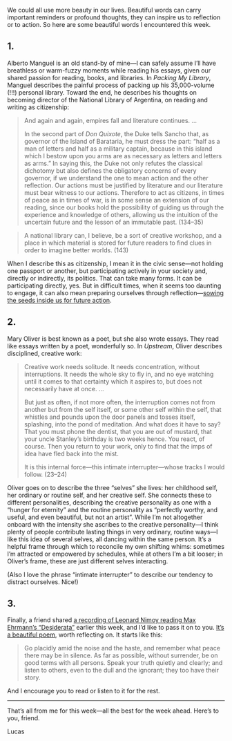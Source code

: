 We could all use more beauty in our lives. Beautiful words can carry important reminders or profound thoughts, they can inspire us to reflection or to action. So here are some beautiful words I encountered this week.

## 1.

Alberto Manguel is an old stand-by of mine—I can safely assume I’ll have breathless or warm-fuzzy moments while reading his essays, given our shared passion for reading, books, and libraries. In _Packing My Library_, Manguel describes the painful process of packing up his 35,000-volume (!!!) personal library. Toward the end, he describes his thoughts on becoming director of the National Library of Argentina, on reading and writing as citizenship:

> And again and again, empires fall and literature continues. …
> 
> In the second part of _Don Quixote_, the Duke tells Sancho that, as governor of the Island of Barataria, he must dress the part: “half as a man of letters and half as a military captain, because in this island which I bestow upon you arms are as necessary as letters and letters as arms.” In saying this, the Duke not only refutes the classical dichotomy but also defines the obligatory concerns of every governor, if we understand the one to mean action and the other reflection. Our actions must be justified by literature and our literature must bear witness to our actions. Therefore to act as citizens, in times of peace as in times of war, is in some sense an extension of our reading, since our books hold the possibility of guiding us through the experience and knowledge of others, allowing us the intuition of the uncertain future and the lesson of an immutable past. (134–35)

> A national library can, I believe, be a sort of creative workshop, and a place in which material is stored for future readers to find clues in order to imagine better worlds. (143)

When I describe this as citizenship, I mean it in the civic sense—not holding one passport or another, but participating actively in your society and, directly or indirectly, its politics. That can take many forms. It can be participating directly, yes. But in difficult times, when it seems too daunting to engage, it can also mean preparing ourselves through reflection—[sowing the seeds inside us for future action](https://lucascherkewski.com/study/earthworming/).

## 2.

Mary Oliver is best known as a poet, but she also wrote essays. They read like essays written by a poet, wonderfully so. In _Upstream_, Oliver describes disciplined, creative work:

> Creative work needs solitude. It needs concentration, without interruptions. It needs the whole sky to fly in, and no eye watching until it comes to that certainty which it aspires to, but does not necessarily have at once. …
> 
> But just as often, if not more often, the interruption comes not from another but from the self itself, or some other self within the self, that whistles and pounds upon the door panels and tosses itself, splashing, into the pond of meditation. And what does it have to say? That you must phone the dentist, that you are out of mustard, that your uncle Stanley’s birthday is two weeks hence. You react, of course. Then you return to your work, only to find that the imps of idea have fled back into the mist.
> 
> It is this internal force—this intimate interrupter—whose tracks I would follow. (23–24)

Oliver goes on to describe the three “selves” she lives: her childhood self, her ordinary or routine self, and her creative self. She connects these to different personalities, describing the creative personality as one with a “hunger for eternity” and the routine personality as “perfectly worthy, and useful, and even beautiful, but not an artist”. While I’m not altogether onboard with the intensity she ascribes to the creative personality—I think plenty of people contribute lasting things in very ordinary, routine ways—I like this idea of several selves, all dancing within the same person. It’s a helpful frame through which to reconcile my own shifting whims: sometimes I’m attracted or empowered by schedules, while at others I’m a bit looser; in Oliver’s frame, these are just different selves interacting.

(Also I love the phrase “intimate interrupter” to describe our tendency to distract ourselves. Nice!)

## 3.

Finally, a friend shared [a recording of Leonard Nimoy reading Max Ehrmann’s “Desiderata”](https://www.youtube.com/watch?v=ZZJ1fJTezFE) earlier this week, and I’d like to pass it on to you. [It’s a beautiful poem](https://en.wikipedia.org/wiki/Desiderata), worth reflecting on. It starts like this:

> Go placidly amid the noise and the haste, and remember what peace there may be in silence. As far as possible, without surrender, be on good terms with all persons. Speak your truth quietly and clearly; and listen to others, even to the dull and the ignorant; they too have their story.

And I encourage you to read or listen to it for the rest.

---

That’s all from me for this week—all the best for the week ahead. Here’s to you, friend.

Lucas